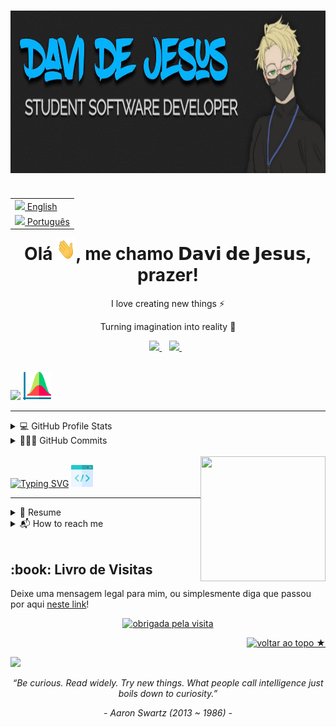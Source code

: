 # [<img src="backIMG.jpeg" width="100%" height="260vh">](https://www.linkedin.com/in/davijesus/)

<table align="right">
 <tr><td><a href="README.md"><img src="images/us-flag.png" height="13"> English</a></td></tr>
 <tr><td><a href="README_pt.md"><img src="images/br-flag.png" height="13"> Português</a></td></tr>
</table>
<h1 align="center"> Olá <img src="hi.gif" width="30px" height="35">, me chamo 𝗗𝗮𝘃𝗶 𝗱𝗲 𝗝𝗲𝘀𝘂𝘀, prazer!
</h1>
<p align="center">I love creating new things ⚡</p>
<p align="center">Turning imagination into reality 🚀</p>
<p align='center'>
 
  <a href="https://www.linkedin.com/in/davijesus/">
    <img src="https://img.shields.io/badge/linkedin-%230077B5.svg?&style=for-the-badge&logo=linkedin&logoColor=white" />
  </a>&nbsp;&nbsp;
  <a href="https://www.instagram.com/davi_bewzenko/">
    <img src="https://img.shields.io/badge/instagram-%23E4405F.svg?&style=for-the-badge&logo=instagram&logoColor=white" />        
  </a>&nbsp;&nbsp;
 <br><br>
</p>

<p align='left'>
<img height="45px" src="https://readme-typing-svg.herokuapp.com?font=Righteous&color=E1E1E1&size=50&center=true&vCenter=true&width=300&lines=Github+Stats">
<img height="45px" src="stats.png">
</p> 
<hr>

<!-- https://github.com/anuraghazra/github-readme-stats -->
<details> 
  <summary>💻 GitHub Profile Stats</summary>
  <br/>
  <p>
    <a href="https://github.com/anuraghazra/github-readme-stats"><img alt="DaviBewzenko Github Stats" src="https://denvercoder1-github-readme-stats.vercel.app/api/?username=DaviBewzenko&show_icons=true&include_all_commits=true&count_private=true&theme=react&hide_border=true&bg_color=1F222E&title_color=F85D7F&icon_color=F8D866" height="100%" width="45%"/></a>
  <a href="https://github.com/anuraghazra/github-readme-stats"><img alt="DaviBewzenko Top Languages" src="https://github-readme-stats.vercel.app/api/top-langs/?username=DaviBewzenko&langs_count=8&layout=compact&theme=react&hide_border=true&bg_color=1F222E&title_color=F85D7F&icon_color=F8D866&hide=Jupyter%20Notebook" height="100%" width="45%"/></a>
  </p>
  <b>Note:</b> Top languages is only a metric of the languages my public code consists of and doesn't reflect experience or skill level.
  <br>
</details>

<!-- https://github.com/jamesgeorge007/github-activity-readme -->
<details>
  <summary>👨🏻‍💻 GitHub Commits</summary>
  <br/>
</details>
<br>
<img align="right" src="https://github.com/blackcater/blackcater/raw/main/images/banner.gif" width="200 " height="200" /></a>
<p align='left'>
<a href="https://git.io/typing-svg"><img src="https://readme-typing-svg.herokuapp.com?font=Righteous&size=37&duration=1&pause=1000&color=E2E2E2&center=true&vCenter=true&width=182&height=40&lines=About+me" alt="Typing SVG" /></a>
<img height="35px" src="tools.png">
<hr>
</p> 

<details>
  <summary>📃 Resume</summary>
  

## Education
  
<img align="right" src="https://img.shields.io/badge/Microsoft%20Word-blue?logo=microsoft-word&logoColor=white" />
<img align="right" src="https://img.shields.io/badge/Microsoft%20PowerPoint-D83B01?logo=microsoft-powerpoint&logoColor=white" />
<img alt="Java" align="right" src="https://custom-icon-badges.herokuapp.com/badge/Java-007396.svg?logo=java&logoColor=white" />
<img alt="MySQL" align="right" src="https://img.shields.io/badge/MySQL-00f.svg?logo=mysql&logoColor=white" />
<img alt="Figma" align="right" src="https://custom-icon-badges.herokuapp.com/badge/Figma-blueviolet.svg?logo=figma&logoColor=white" />
  
- 📖 **Web devolopement**\
📆 2019 - 2021\
📍 **Cedup Hermann Hering - High school integrated to Vocational education, Computer Technician** - Blumenau/SC, Brazil

## Experience

<img alt="Git" align="right" src="https://custom-icon-badges.herokuapp.com/badge/Git-important.svg?logo=git&logoColor=white" />
<img alt="MySQL" align="right" src="https://img.shields.io/badge/MySQL-00f.svg?logo=mysql&logoColor=white" />
<img align="right" src="https://img.shields.io/badge/C Sharp-239120?logo=c-sharp&logoColor=white" />
<img align="right" src="https://img.shields.io/badge/html5-E34F26?logo=html5&logoColor=white" />
<img align="right" src="https://img.shields.io/badge/css3-1572B6?logo=css3&logoColor=white" />
<img align="right" src="https://img.shields.io/badge/Github-181717?logo=github&logoColor=white" />
  
- 👨‍💻 **Student software developer**\
📆 2022- moment\
📍 **Entra21** - Blumenau/SP, Brazil
<br><br>
</details>

<details>
  <summary>📬 How to reach me</summary>
  

## - Find me around the web 🌎
  **<p> - I'm Davi Bewzenko de Jesus, a 19 years old developer from Brasil.</p>**
  <p align="left">Get in touch with my social media, share, ask questions and collaborate together! </p>
  <br>
  <p align="center">
  <a href="https://www.linkedin.com/in/davijesus/">
  <img src="https://img.shields.io/badge/linkedin-%230077B5.svg?&style=for-the-badge&logo=linkedin&logoColor=white" />
  </a>&nbsp;&nbsp;
  <a href=""><img src="https://img.shields.io/badge/gmail-%23D14836.svg?&style=for-the-badge&logo=gmail&logoColor=white" /></a>&nbsp;&nbsp;&nbsp;&nbsp; 
  <a href="https://www.instagram.com/davi_bewzenko/">
    <img src="https://img.shields.io/badge/instagram-%23E4405F.svg?&style=for-the-badge&logo=instagram&logoColor=white" />        
  </a>&nbsp;&nbsp;
   
  <img src="https://media.giphy.com/media/LnQjpWaON8nhr21vNW/giphy.gif" width="60"> <em><b>I love connecting with different people</b> so if you want to say <b>hi, I'll be happy to meet you more!</b> ❤️</em>

---
  </details>
  <br>


<h2>:book: Livro de Visitas</h2>
<p>Deixe uma mensagem legal para mim, ou simplesmente diga que passou por aqui <a href="https://github.com/DaviBewzenko/DaviBewzenko/issues/new?template=assinar-o-livro-de-visitas.md">neste link</a>!</p>

<div align="center">
    <a href="https://git.io/typing-svg">
        <img alt="obrigada pela visita" src="https://carol42-typing-svg.herokuapp.com?font=Roboto+Slab&color=white&size=28&center=true&vCenter=true&width=350&lines=Obrigado+pela+visita!" a href="https://www.linkedin.com/in/davijesus/">
    </a>
</div>

<p align="right"><a href="#top"><img src="https://img.shields.io/static/v1?label&message=voltar+ao+topo&color=0047ab&style=flat&logo" alt="voltar ao topo ★" /></a></p>
<a href="#top"><img src="https://user-images.githubusercontent.com/82146140/177694992-9277afcb-e818-4712-b2a9-ab167d718991.svg"></a>

<br>

<p align="center"><i>“Be curious. Read widely. Try new things. What people call intelligence just boils down to curiosity.”</i></p>
<p align="center"><i>- Aaron Swartz (2013 ~ 1986) -</i></p>

